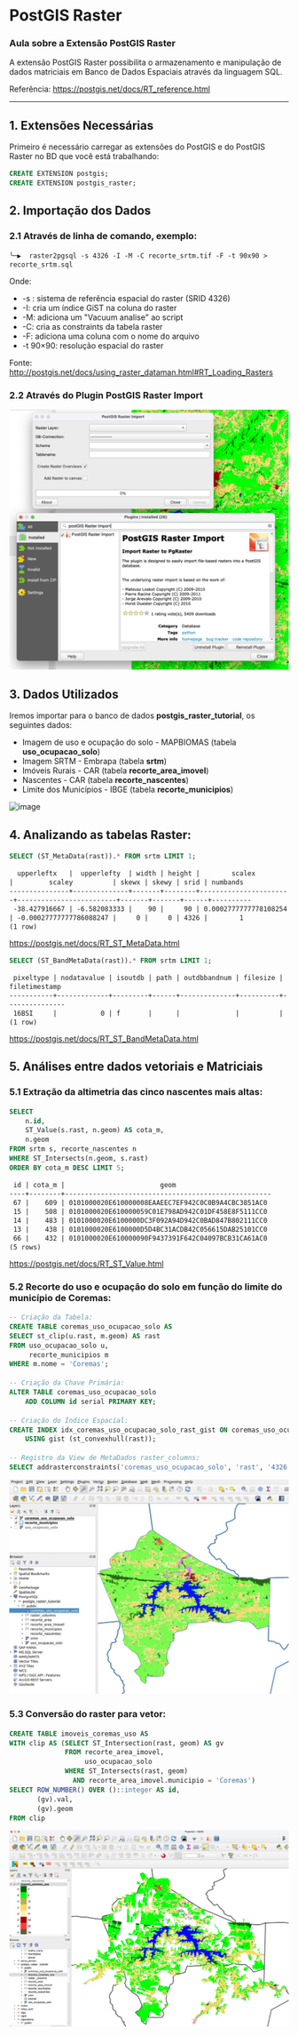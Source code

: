 # PostGIS Raster

### Aula sobre a Extensão PostGIS Raster

A extensão PostGIS Raster possibilita o armazenamento e manipulação de dados matriciais em Banco de Dados Espaciais através da linguagem SQL.

Referência: https://postgis.net/docs/RT_reference.html


----------
## 1. Extensões Necessárias

Primeiro é necessário carregar as extensões do PostGIS e do PostGIS Raster no BD que você está trabalhando:


```sql
CREATE EXTENSION postgis;
CREATE EXTENSION postgis_raster;
```


## 2. Importação dos Dados

### 2.1 Através de linha de comando, exemplo:

```shell
╰─▶  raster2pgsql -s 4326 -I -M -C recorte_srtm.tif -F -t 90x90 > recorte_srtm.sql
```

Onde: 

* -s : sistema de referência espacial do raster (SRID 4326)
* -I: cria um índice GiST na coluna do raster
* -M: adiciona um "Vacuum analise" ao script
* -C: cria as constraints da tabela raster
* -F: adiciona uma coluna com o nome do arquivo
* -t 90×90: resolução espacial do raster

Fonte: http://postgis.net/docs/using_raster_dataman.html#RT_Loading_Rasters


### 2.2 Através do Plugin **PostGIS Raster Import**

![image](img/1-postgis-raster-import.jpg)


## 3. Dados Utilizados

Iremos importar para o banco de dados **postgis_raster_tutorial**, os seguintes dados:

* Imagem de uso e ocupação do solo -  MAPBIOMAS (tabela **uso_ocupacao_solo**)
* Imagem SRTM - Embrapa (tabela **srtm**)
* Imóveis Rurais - CAR (tabela **recorte_area_imovel**)
* Nascentes - CAR (tabela **recorte_nascentes**)
* Limite dos Municípios - IBGE (tabela **recorte_municipios**)

![image](img/2-qgis.jpg)


## 4. Analizando as tabelas Raster:


```sql
SELECT (ST_MetaData(rast)).* FROM srtm LIMIT 1;
```

```
  upperleftx   |  upperlefty  | width | height |        scalex         |         scaley          | skewx | skewy | srid | numbands
---------------+--------------+-------+--------+-----------------------+-------------------------+-------+-------+------+----------
 -38.427916667 | -6.582083333 |    90 |     90 | 0.0002777777778108254 | -0.00027777777786088247 |     0 |     0 | 4326 |        1
(1 row)
```

https://postgis.net/docs/RT_ST_MetaData.html

```sql
SELECT (ST_BandMetaData(rast)).* FROM srtm LIMIT 1;
```

```
 pixeltype | nodatavalue | isoutdb | path | outdbbandnum | filesize | filetimestamp
-----------+-------------+---------+------+--------------+----------+---------------
 16BSI     |           0 | f       |      |              |          |
(1 row)
```

https://postgis.net/docs/RT_ST_BandMetaData.html


## 5. Análises entre dados vetoriais e Matriciais


### 5.1 Extração da altimetria das cinco nascentes mais altas:

```sql
SELECT
	n.id, 
	ST_Value(s.rast, n.geom) AS cota_m,
	n.geom
FROM srtm s, recorte_nascentes n 
WHERE ST_Intersects(n.geom, s.rast)
ORDER BY cota_m DESC LIMIT 5;
```

```
 id | cota_m |                        geom
----+--------+----------------------------------------------------
 67 |    609 | 0101000020E610000008EAAEEC7EF942C0C0B9A4CBC3851AC0
 15 |    508 | 0101000020E610000059C01E798AD942C01DF458E8F5111CC0
 14 |    483 | 0101000020E6100000DC3F092A94D942C0BAD847B802111CC0
 13 |    438 | 0101000020E6100000D5D4BC31ACDB42C056615DAB25101CC0
 66 |    432 | 0101000020E610000090F9437391F642C04097BCB31CA61AC0
(5 rows)
```

https://postgis.net/docs/RT_ST_Value.html


### 5.2 Recorte do uso e ocupação do solo em função do limite do município de Coremas:


```sql
-- Criação da Tabela:
CREATE TABLE coremas_uso_ocupacao_solo AS
SELECT st_clip(u.rast, m.geom) AS rast
FROM uso_ocupacao_solo u,
     recorte_municipios m
WHERE m.nome = 'Coremas';

-- Criação da Chave Primária:
ALTER TABLE coremas_uso_ocupacao_solo
    ADD COLUMN id serial PRIMARY KEY;

-- Criação do Índice Espacial:
CREATE INDEX idx_coremas_uso_ocupacao_solo_rast_gist ON coremas_uso_ocupacao_solo
    USING gist (st_convexhull(rast));

-- Registro da View de MetaDados raster_columns:
SELECT addrasterconstraints('coremas_uso_ocupacao_solo', 'rast', '4326');
```

![image](img/3-st_clip.jpg)


### 5.3 Conversão do raster para vetor:

```sql
CREATE TABLE imoveis_coremas_uso AS
WITH clip AS (SELECT ST_Intersection(rast, geom) AS gv
              FROM recorte_area_imovel,
                   uso_ocupacao_solo
              WHERE ST_Intersects(rast, geom)
                AND recorte_area_imovel.municipio = 'Coremas')
SELECT ROW_NUMBER() OVER ()::integer AS id,
       (gv).val,
       (gv).geom
FROM clip
```

![image](img/4-conversao_raster_vetor.jpg)

